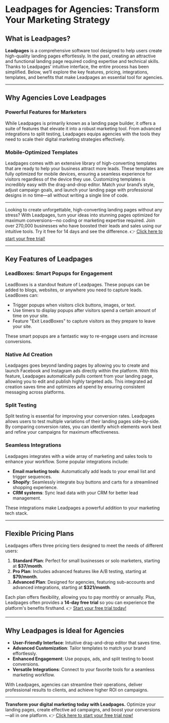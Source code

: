 # Leadpages for Agencies: Transform Your Marketing Strategy

## What is Leadpages?

**Leadpages** is a comprehensive software tool designed to help users create high-quality landing pages effortlessly. In the past, creating an attractive and functional landing page required coding expertise and technical skills. Thanks to Leadpages’ intuitive interface, the entire process has been simplified. Below, we’ll explore the key features, pricing, integrations, templates, and benefits that make Leadpages an essential tool for agencies.

---

## Why Agencies Love Leadpages

### Powerful Features for Marketers

While Leadpages is primarily known as a landing page builder, it offers a suite of features that elevate it into a robust marketing tool. From advanced integrations to split testing, Leadpages equips agencies with the tools they need to scale their digital marketing strategies effectively.

### Mobile-Optimized Templates

Leadpages comes with an extensive library of high-converting templates that are ready to help your business attract more leads. These templates are fully optimized for mobile devices, ensuring a seamless experience for visitors regardless of the device they use. Customizing templates is incredibly easy with the drag-and-drop editor. Match your brand’s style, adjust campaign goals, and launch your landing page with professional designs in no time—all without writing a single line of code.

---

Looking to create unforgettable, high-converting landing pages without any stress? With Leadpages, turn your ideas into stunning pages optimized for maximum conversions—no coding or marketing expertise required. Join over 270,000 businesses who have boosted their leads and sales using our intuitive tools. Try it free for 14 days and see the difference. 👉 [Click here to start your free trial!](https://bit.ly/LEadPages)

---

## Key Features of Leadpages

### LeadBoxes: Smart Popups for Engagement

LeadBoxes is a standout feature of Leadpages. These popups can be added to blogs, websites, or anywhere you need to capture leads. LeadBoxes can:

- Trigger popups when visitors click buttons, images, or text.
- Use timers to display popups after visitors spend a certain amount of time on your site.
- Feature "Exit LeadBoxes" to capture visitors as they prepare to leave your site.

These smart popups are a fantastic way to re-engage users and increase conversions.

### Native Ad Creation

Leadpages goes beyond landing pages by allowing you to create and launch Facebook and Instagram ads directly within the platform. With this feature, Leadpages automatically pulls content from your landing page, allowing you to edit and publish highly targeted ads. This integrated ad creation saves time and optimizes ad spend by ensuring consistent messaging across platforms.

### Split Testing

Split testing is essential for improving your conversion rates. Leadpages allows users to test multiple variations of their landing pages side-by-side. By comparing conversion rates, you can identify which elements work best and refine your campaigns for maximum effectiveness.

### Seamless Integrations

Leadpages integrates with a wide array of marketing and sales tools to enhance your workflow. Some popular integrations include:

- **Email marketing tools**: Automatically add leads to your email list and trigger sequences.
- **Shopify**: Seamlessly integrate buy buttons and carts for a streamlined shopping experience.
- **CRM systems**: Sync lead data with your CRM for better lead management.

These integrations make Leadpages a powerful addition to your marketing tech stack.

---

## Flexible Pricing Plans

Leadpages offers three pricing tiers designed to meet the needs of different users:

1. **Standard Plan**: Perfect for small businesses or solo marketers, starting at **$37/month**.
2. **Pro Plan**: Includes advanced features like A/B testing, starting at **$79/month**.
3. **Advanced Plan**: Designed for agencies, featuring sub-accounts and advanced integrations, starting at **$321/month**.

Each plan offers flexibility, allowing you to pay monthly or annually. Plus, Leadpages often provides a **14-day free trial** so you can experience the platform's benefits firsthand. 👉 [Start your free trial today!](https://bit.ly/LEadPages)

---

## Why Leadpages is Ideal for Agencies

- **User-Friendly Interface**: Intuitive drag-and-drop editor that saves time.
- **Advanced Customization**: Tailor templates to match your brand effortlessly.
- **Enhanced Engagement**: Use popups, ads, and split testing to boost conversions.
- **Versatile Integrations**: Connect to your favorite tools for a seamless marketing workflow.

With Leadpages, agencies can streamline their operations, deliver professional results to clients, and achieve higher ROI on campaigns.

---

**Transform your digital marketing today with Leadpages.** Optimize your landing pages, create effective ad campaigns, and boost your conversions—all in one platform. 👉 [Click here to start your free trial now!](https://bit.ly/LEadPages)
